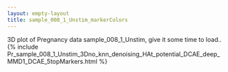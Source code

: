 ```yaml
---
layout: empty-layout
title: sample_008_1_Unstim_markerColors
---
```

3D plot of Pregnancy data sample_008_1_Unstim, give  it some time to load.. 
{% include Pr_sample_008_1_Unstim_3Dno_knn_denoising_HAt_potential_DCAE_deep_MMD1_DCAE_5topMarkers.html %}
